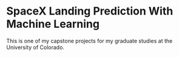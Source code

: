 # SpaceX Landing Prediction With Machine Learning
This is one of my capstone projects for my graduate studies at the University of Colorado.
